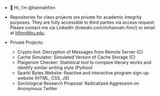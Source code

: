 - 👋 Hi, I’m @hannahfinn
  
- Repositories for class projects are private for academic integrity purposes. They are fully accessible to third parties via access request. Please contact me via LinkedIn (linkedin.com/in/hannah-finn/) or email at hfinn@bu.edu.
- Private Projects:
  - Crypto-bot: Decryption of Messages from Remote Server (C)
  - Cache Simulator: Simulated Version of Cache Storage (C)
  - Plaigerism Checker: Statistical tool to compare literary works and identify similar writing style (Python)
  - Spark! Bytes Website: Reactive and interactive program sign-up website (HTML, CSS, JS)
  - Sociological Research Proposal: Radicalized Aggression on Anonymous Twitter 




<!---
hannahfinn/hannahfinn is a ✨ special ✨ repository because its `README.md` (this file) appears on your GitHub profile.
You can click the Preview link to take a look at your changes.
--->
